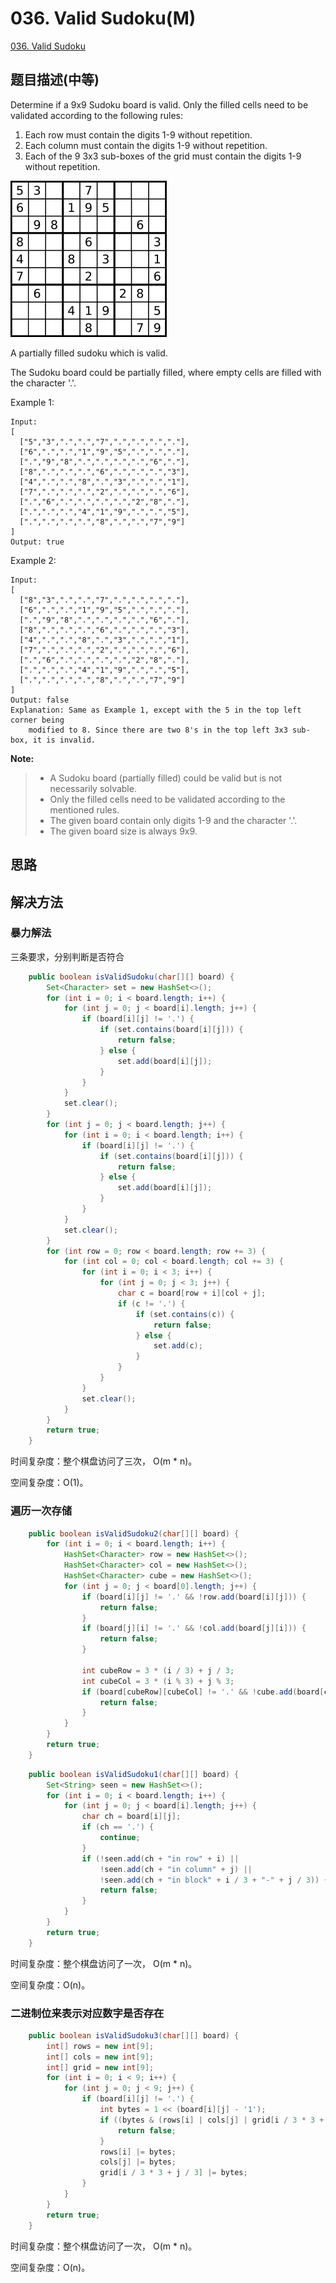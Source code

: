 # 036. Valid Sudoku\(M\)

[036. Valid Sudoku](https://leetcode-cn.com/problems/valid-sudoku/)

## 题目描述\(中等\)

Determine if a 9x9 Sudoku board is valid. Only the filled cells need to be validated according to the following rules:

1. Each row must contain the digits 1-9 without repetition.  
2. Each column must contain the digits 1-9 without repetition.  
3. Each of the 9 3x3 sub-boxes of the grid must contain the digits 1-9 without repetition.

![](/assets/001-100/036-p-1.png)

A partially filled sudoku which is valid.

The Sudoku board could be partially filled, where empty cells are filled with the character '.'.

Example 1:

```
Input:
[
  ["5","3",".",".","7",".",".",".","."],
  ["6",".",".","1","9","5",".",".","."],
  [".","9","8",".",".",".",".","6","."],
  ["8",".",".",".","6",".",".",".","3"],
  ["4",".",".","8",".","3",".",".","1"],
  ["7",".",".",".","2",".",".",".","6"],
  [".","6",".",".",".",".","2","8","."],
  [".",".",".","4","1","9",".",".","5"],
  [".",".",".",".","8",".",".","7","9"]
]
Output: true
```

Example 2:

```
Input:
[
  ["8","3",".",".","7",".",".",".","."],
  ["6",".",".","1","9","5",".",".","."],
  [".","9","8",".",".",".",".","6","."],
  ["8",".",".",".","6",".",".",".","3"],
  ["4",".",".","8",".","3",".",".","1"],
  ["7",".",".",".","2",".",".",".","6"],
  [".","6",".",".",".",".","2","8","."],
  [".",".",".","4","1","9",".",".","5"],
  [".",".",".",".","8",".",".","7","9"]
]
Output: false
Explanation: Same as Example 1, except with the 5 in the top left corner being 
    modified to 8. Since there are two 8's in the top left 3x3 sub-box, it is invalid.
```

**Note:**

> * A Sudoku board \(partially filled\) could be valid but is not necessarily solvable.
> * Only the filled cells need to be validated according to the mentioned rules.
> * The given board contain only digits 1-9 and the character '.'.
> * The given board size is always 9x9.

## 思路

## 解决方法

### 暴力解法

三条要求，分别判断是否符合

```java
    public boolean isValidSudoku(char[][] board) {
        Set<Character> set = new HashSet<>();
        for (int i = 0; i < board.length; i++) {
            for (int j = 0; j < board[i].length; j++) {
                if (board[i][j] != '.') {
                    if (set.contains(board[i][j])) {
                        return false;
                    } else {
                        set.add(board[i][j]);
                    }
                }
            }
            set.clear();
        }
        for (int j = 0; j < board.length; j++) {
            for (int i = 0; i < board.length; i++) {
                if (board[i][j] != '.') {
                    if (set.contains(board[i][j])) {
                        return false;
                    } else {
                        set.add(board[i][j]);
                    }
                }
            }
            set.clear();
        }
        for (int row = 0; row < board.length; row += 3) {
            for (int col = 0; col < board.length; col += 3) {
                for (int i = 0; i < 3; i++) {
                    for (int j = 0; j < 3; j++) {
                        char c = board[row + i][col + j];
                        if (c != '.') {
                            if (set.contains(c)) {
                                return false;
                            } else {
                                set.add(c);
                            }
                        }
                    }
                }
                set.clear();
            }
        }
        return true;
    }
```

时间复杂度：整个棋盘访问了三次， O\(m \* n\)。

空间复杂度：O\(1\)。

### 遍历一次存储

```java
    public boolean isValidSudoku2(char[][] board) {
        for (int i = 0; i < board.length; i++) {
            HashSet<Character> row = new HashSet<>();
            HashSet<Character> col = new HashSet<>();
            HashSet<Character> cube = new HashSet<>();
            for (int j = 0; j < board[0].length; j++) {
                if (board[i][j] != '.' && !row.add(board[i][j])) {
                    return false;
                }
                if (board[j][i] != '.' && !col.add(board[j][i])) {
                    return false;
                }

                int cubeRow = 3 * (i / 3) + j / 3;
                int cubeCol = 3 * (i % 3) + j % 3;
                if (board[cubeRow][cubeCol] != '.' && !cube.add(board[cubeRow][cubeCol])) {
                    return false;
                }
            }
        }
        return true;
    }
```

```java
    public boolean isValidSudoku1(char[][] board) {
        Set<String> seen = new HashSet<>();
        for (int i = 0; i < board.length; i++) {
            for (int j = 0; j < board[i].length; j++) {
                char ch = board[i][j];
                if (ch == '.') {
                    continue;
                }
                if (!seen.add(ch + "in row" + i) ||
                    !seen.add(ch + "in column" + j) ||
                    !seen.add(ch + "in block" + i / 3 + "-" + j / 3)) {
                    return false;
                }
            }
        }
        return true;
    }
```

时间复杂度：整个棋盘访问了一次， O\(m \* n\)。

空间复杂度：O\(n\)。

### 二进制位来表示对应数字是否存在

```java
    public boolean isValidSudoku3(char[][] board) {
        int[] rows = new int[9];
        int[] cols = new int[9];
        int[] grid = new int[9];
        for (int i = 0; i < 9; i++) {
            for (int j = 0; j < 9; j++) {
                if (board[i][j] != '.') {
                    int bytes = 1 << (board[i][j] - '1');
                    if ((bytes & (rows[i] | cols[j] | grid[i / 3 * 3 + j / 3])) != 0) {
                        return false;
                    }
                    rows[i] |= bytes;
                    cols[j] |= bytes;
                    grid[i / 3 * 3 + j / 3] |= bytes;
                }
            }
        }
        return true;
    }
```

时间复杂度：整个棋盘访问了一次， O\(m \* n\)。

空间复杂度：O\(n\)。

